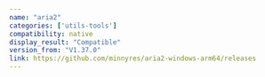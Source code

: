 ```yaml
---
name: "aria2"
categories: ['utils-tools']
compatibility: native
display_result: "Compatible"
version_from: "V1.37.0"
link: https://github.com/minnyres/aria2-windows-arm64/releases
---
```


